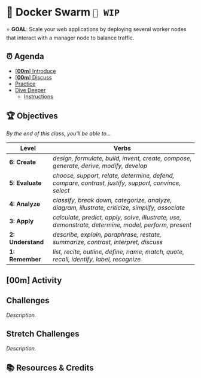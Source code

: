 <!-- Run as a slideshow: reveal-md README.md -w -->
# 🐳 Docker Swarm `🚧 WIP`

⭐️ **GOAL**: Scale your web applications by deploying several worker nodes that interact with a manager node to balance traffic.

<!-- omit in toc -->
## ⏰ Agenda

- [[**00m**] Introduce](#00m-introduce)
- [[**00m**] Discuss](#00m-discuss)
- [Practice](#practice)
- [Dive Deeper](#dive-deeper)
  - [Instructions](#instructions)

<!-- > -->

## 🏆 Objectives

*By the end of this class, you'll be able to&hellip;*

|   Level   | Verbs |
| --------- | ----- |
| **6: Create** | _design, formulate, build, invent, create, compose, generate, derive, modify, develop_ |
| **5: Evaluate** | *choose, support, relate, determine, defend, compare, contrast, justify, support, convince, select* |
| **4: Analyze** | *classify, break down, categorize, analyze, diagram, illustrate, criticize, simplify, associate* |
| **3: Apply** | *calculate, predict, apply, solve, illustrate, use, demonstrate, determine, model, perform, present* |
| **2: Understand** | *describe, explain, paraphrase, restate, summarize, contrast, interpret, discuss* |
| **1: Remember** | *list, recite, outline, define, name, match, quote, recall, identify, label, recognize* |

<!-- > -->

## [**00m**] Activity

<!-- > -->

## Challenges

_Description._

<!-- > -->

## Stretch Challenges

_Description._

<!-- > -->

<!-- omit in toc -->
## 📚 Resources & Credits



<!-- do not edit below this line !-->
[View]: https://make-school-courses.github.io/BEW-2.3-Web-Security/Slides/00-LESSON_NAME_TODO
[Gradescope]: https://www.gradescope.com/courses/133579
[Link]: https://en.wikipedia.org/wiki/HTTP_404
